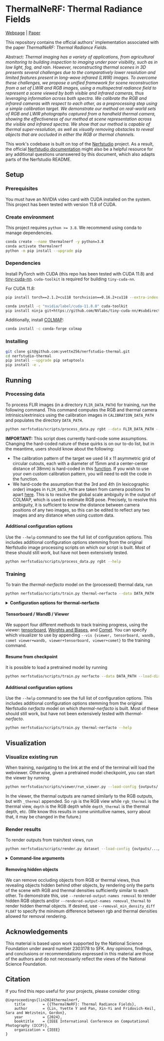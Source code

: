# ThermalNeRF: Thermal Radiance Fields

[Webpage](https://yvette256.github.io/thermalnerf/) | [Paper](TODO)

[//]: # (<img src="https://user-images.githubusercontent.com/3310961/194017985-ade69503-9d68-46a2-b518-2db1a012f090.gif" width="52%"/> <img src="https://user-images.githubusercontent.com/3310961/194020648-7e5f380c-15ca-461d-8c1c-20beb586defe.gif" width="46%"/>)

This repository contains the official authors' implementation associated with the paper _ThermalNeRF: Thermal Radiance Fields_.

Abstract:
_Thermal imaging has a variety of applications, from agricultural monitoring to building inspection to imaging under
poor visibility, such as in low light, fog, and rain. However, reconstructing thermal scenes in 3D presents several
challenges due to the comparatively lower resolution and limited features present in long-wave infrared (LWIR) images.
To overcome these challenges, we propose a unified framework for scene reconstruction from a set of LWIR and RGB images,
using a multispectral radiance field to represent a scene viewed by both visible and infrared cameras, thus leveraging
information across both spectra. We calibrate the RGB and infrared cameras with respect to each other, as a
preprocessing step using a simple calibration target. We demonstrate our method on real-world sets of RGB and LWIR
photographs captured from a handheld thermal camera, showing the effectiveness of our method at scene representation
across the visible and infrared spectra. We show that our method is capable of thermal super-resolution, as well as
visually removing obstacles to reveal objects that are occluded in either the RGB or thermal channels._

This work's codebase is built on top of the [Nerfstudio](https://github.com/nerfstudio-project/nerfstudio) project.
As a result, the official [Nerfstudio documentation](https://docs.nerf.studio/) might also be a helpful resource for any
additional questions unanswered by this document, which also adapts parts of the Nerfstudio README.

## Setup

### Prerequisites

You must have an NVIDIA video card with CUDA installed on the system. This project has been tested with version 11.8 of CUDA.

### Create environment

This project requires `python >= 3.8`. We recommend using conda to manage dependencies.

```bash
conda create --name thermalnerf -y python=3.8
conda activate thermalnerf 
python -m pip install --upgrade pip
```

### Dependencies

Install PyTorch with CUDA (this repo has been tested with CUDA 11.8) and [tiny-cuda-nn](https://github.com/NVlabs/tiny-cuda-nn).
`cuda-toolkit` is required for building `tiny-cuda-nn`.

For CUDA 11.8:

```bash
pip install torch==2.1.2+cu118 torchvision==0.16.2+cu118 --extra-index-url https://download.pytorch.org/whl/cu118

conda install -c "nvidia/label/cuda-11.8.0" cuda-toolkit
pip install ninja git+https://github.com/NVlabs/tiny-cuda-nn/#subdirectory=bindings/torch
```

Additionally, install [COLMAP](https://github.com/colmap/colmap):

```bash
conda install -c conda-forge colmap
```


### Installing

```bash
git clone git@github.com:yvette256/nerfstudio-thermal.git
cd nerfstudio-thermal
pip install --upgrade pip setuptools
pip install -e .
```

## Running

### Processing data

To process FLIR images (in a directory `FLIR_DATA_PATH`) for training, run the following command.
This command computes the RGB and thermal camera intrinsics/extrinsics using the calibration
images in `CALIBRATION_DATA_PATH` and populates the directory `DATA_PATH`.

```bash
python nerfstudio/scripts/process_data.py rgbt --data FLIR_DATA_PATH --output-dir DATA_PATH --calibration-data CALIBRATION_DATA_PATH
```

**IMPORTANT:** This script does currently hard-code some assumptions.
Changing the hard-coded nature of these quirks is on our to-do list, but in the meantime, users should know about the following:

- The calibration pattern of the target we used (4 x 11 asymmetric grid of circular cutouts, each with a diameter
  of 15mm and a center-center distance of 38mm) is hard-coded in this [function](https://github.com/yvette256/nerfstudio-thermal/blob/main/nerfstudio/process_data/calibration_utils.py#L11).
  If you wish to use your own custom calibration pattern, you will need to edit the code in the function.
- We hard-code the assumption that the 3rd and 4th (in lexicographic order) images in `FLIR_DATA_PATH` are taken from
  camera positions 1m apart [here](https://github.com/yvette256/nerfstudio-thermal/blob/main/nerfstudio/process_data/rgbt_to_nerfstudio_dataset.py#L222).
  This is to resolve the global scale ambiguity in the output of COLMAP, which is used to estimate RGB pose.
  Precisely, to resolve this ambiguity, it is sufficient to know the distance between camera positions of any two images,
  so this can be edited to reflect any two images and any distance when using custom data.

#### Additional configuration options

Use the `--help` command to see the full list of configuration options.
This includes additional configuration options stemming from the original Nerfstudio image processing scripts on which
our script is built.
Most of these should still work, but have not been extensively tested.

```bash
python nerfstudio/scripts/process_data.py rgbt --help
```

### Training

To train the _thermal-nerfacto_ model on the (processed) thermal data, run

```bash
python nerfstudio/scripts/train.py thermal-nerfacto --data DATA_PATH
```
<details>
<summary><span style="font-weight: bold;">Configuration options for thermal-nerfacto</span></summary>

##### --pipeline.model.density_mode {rgb_only,shared,separate}
How to treat density between RGB/T (`rgb_only` only reconstructs RGB field).
##### --pipeline.model.density_loss_mult FLOAT
Density loss (L1 norm of `<rgb density> - <thermal density>`) multiplier.
##### --pipeline.model.rgb_density_loss_mult FLOAT
Relative influence on RGB density in the L1 density loss (applied on top of `density_loss_mult`).
##### --pipeline.model.cross_channel_loss_mult FLOAT
Cross-channel gradient loss multiplier.
##### --pipeline.model.thermal_loss_mult FLOAT
Thermal pixel-wise reconstruction loss multiplier.
##### --pipeline.model.tv_pixel_loss_mult FLOAT
Pixelwise thermal TV loss multiplier.

</details>

#### Tensorboard / WandB / Viewer

We support four different methods to track training progress, using the viewer: [tensorboard](https://www.tensorflow.org/tensorboard), [Weights and Biases](https://wandb.ai/site), and [Comet](https://comet.com/?utm_source=nerf&utm_medium=referral&utm_content=github). You can specify which visualizer to use by appending `--vis {viewer, tensorboard, wandb, comet viewer+wandb, viewer+tensorboard, viewer+comet}` to the training command.

#### Resume from checkpoint

It is possible to load a pretrained model by running

```bash
python nerfstudio/scripts/train.py nerfacto --data DATA_PATH --load-dir MODEL_PATH
```

#### Additional configuration options

Use the `--help` command to see the full list of configuration options.
This includes additional configuration options stemming from the original Nerfstudio _nerfacto_ model on which
_thermal-nerfacto_ is built.
Most of these should still work, but have not been extensively tested with _thermal-nerfacto_.

```bash
python nerfstudio/scripts/train.py thermal-nerfacto --help
```

## Visualization

### Visualize existing run

When training, navigating to the link at the end of the terminal will load the webviewer.
Otherwise, given a pretrained model checkpoint, you can start the viewer by running

```bash
python nerfstudio/scripts/viewer/run_viewer.py --load-config {outputs/.../config.yml}
```

In the viewer, the thermal outputs are named similarly to the RGB outputs, but with `_thermal` appended.
So `rgb` is the RGB view while `rgb_thermal` is the thermal view, `depth` is the RGB depth while `depth_thermal` is the
thermal depth, etc.
(We know this results in some unintuitive names, sorry about that, it may be changed in the future.)

### Render results

To render outputs from train/test views, run

```bash
python nerfstudio/scripts/render.py dataset --load-config {outputs/.../config.yml}
```

<details>
<summary><span style="font-weight: bold;">Command-line arguments</span></summary>

##### --split {train,val,test,train+test}
Split to render. (default: test)
##### --rendered_output_names \<list of output names\>
Name of the renderer outputs to use. As described previously, the thermal outputs are named similarly to the RGB outputs, but with `_thermal` appended.
So `rgb` is the RGB view while `rgb_thermal` is the thermal view, `depth` is the RGB depth while `depth_thermal` is the
thermal depth, etc.

</details>

#### Removing hidden objects

We can remove occluding objects from RGB or thermal views, thus revealing objects hidden behind other objects, by
rendering only the parts of the scene with RGB and thermal densities sufficiently similar to each other.
To demonstrate this, use `--rendered-output-names removal` to render hidden RGB objects and/or
`--rendered-output-names removal_thermal` to render hidden thermal objects.
If desired, use `--removal_min_density_diff FLOAT` to specify the minimum difference between rgb and thermal densities
allowed for removal rendering.

## Acknowledgements

This material is based upon work supported by the National Science Foundation under award number 2303178 to SFK. Any opinions, findings, and conclusions or recommendations expressed in this material are those of the authors and do not necessarily reflect the views of the National Science Foundation.

## Citation

If you find this repo useful for your projects, please consider citing:

```
@inproceedings{lin2024thermalnerf,
	title        = {{ThermalNeRF}: Thermal Radiance Fields},
	author       = {Lin, Yvette Y and Pan, Xin-Yi and Fridovich-Keil, Sara and Wetzstein, Gordon},
	year         = {2024},
	booktitle    = {IEEE International Conference on Computational Photography (ICCP)},
	organization = {IEEE}
}
```
